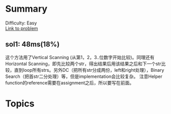 # Summary
Difficulty: Easy<br/>
[Link to problem](https://leetcode.com/problems/longest-common-prefix/)<br/>
## sol1: 48ms(18%)
这个方法用了Vertical Scanning (从第1，2，3..位数字开始比较)。同理还有Horizontal Scanning，即先比较两个str，得出结果后用该结果之后和下一个str比较，直到loop所有strs。另外DC（把所有str分成两份，left和right处理），Binary Search（把首str二分处理）等，但是implementation会比较复杂。
注意Helper function的reference需要在assignment之后，所以要写在前面。
# Topics